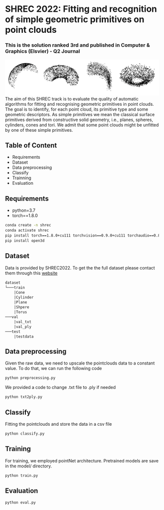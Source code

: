 # SHREC 2022: Fitting and recognition of simple geometric primitives on point clouds

### This is the solution ranked 3rd and published in Computer & Graphics (Elsvier) - Q2 Journal

![header](img/models.png)
The aim of this SHREC track is to evaluate the quality of automatic algorithms for fitting and recognising geometric primitives in point clouds. The goal is to identify, for each point cloud, its primitive type and some geometric descriptors. As simple primitives we mean the classical surface primitives derived from constructive solid geometry, i.e., planes, spheres, cylinders, cones and tori. We admit that some point clouds might be unfitted by one of these simple primitives.

## Table of Content
- Requirements
- Dataset
- Data preprocessing
- Classify
- Trainning
- Evaluation

## Requirements
- python=3.7
- torch==1.8.0
```sh
conda create -n shrec 
conda activate shrec
pip install torch==1.8.0+cu111 torchvision==0.9.0+cu111 torchaudio==0.8.0 -f https://download.pytorch.org/whl/torch_stable.html
pip install open3d
```

## Dataset
Data is provided by SHREC2022. To get the the full dataset please contact them 
through this [website](http://shrec.ge.imati.cnr.it/shrec22_fitting/)
```
dataset
└───train
	|Cone
	|Cylinder
	|Plane
	|Shpere
	|Torus
───val
	|val_txt
	|val_ply
───test
	|testdata
```

## Data preprocessing
Given the raw data, we need to upscale the pointclouds data to a constant value. To do that, we can run the following code
```sh
python preprocessing.py
```
We provided a code to change .txt file to .ply if needed
```sh
python txt2ply.py
```

## Classify
Fitting the pointclouds and store the data in a csv file
```sh
python classify.py
```

## Training
For training, we employed pointNet architecture. Pretrained models are save in the model/ directory. 
```sh
python train.py 
``` 

## Evaluation 
```sh
python eval.py 
``` 



